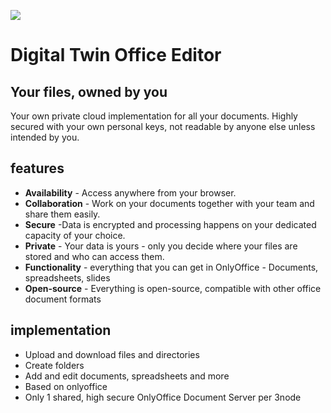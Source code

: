 ![](img/onlyoffice.png)

# Digital Twin Office Editor

## Your files, owned by you

Your own private cloud implementation for all your documents. Highly secured with your own personal keys, not readable by anyone else unless intended by you.

## features 

- **Availability** - Access anywhere from your browser.
- **Collaboration** - Work on your documents together with your team and share them easily.
- **Secure** -Data is encrypted and processing happens on your dedicated capacity of your choice.
- **Private** - Your data is yours - only you decide where your files are stored and who can access them.
- **Functionality** - everything that you can get in OnlyOffice - Documents, spreadsheets, slides
- **Open-source** - Everything is open-source, compatible with other office document formats

## implementation

- Upload and download files and directories
- Create folders
- Add and edit documents, spreadsheets and more
- Based on onlyoffice
- Only 1 shared, high secure OnlyOffice Document Server per 3node
